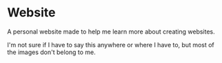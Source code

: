 # Website
A personal website made to help me learn more about creating websites.

I'm not sure if I have to say this anywhere or where I have to, but most of the images don't belong to me.
